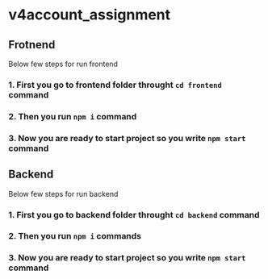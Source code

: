 # v4account_assignment

## Frotnend 

Below few steps for run frontend

### 1. First you go to frontend folder throught `cd frontend` command

### 2. Then you run `npm i` command

### 3. Now you are ready to start project so you write `npm start` command

## Backend

Below few steps for run backend

### 1. First you go to backend folder throught `cd backend` command

### 2. Then you run `npm i` commands  
 
### 3. Now you are ready to start project so you write `npm start` command
